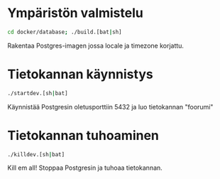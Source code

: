 
# Ympäristön valmistelu

```bash
cd docker/database; ./build.[bat|sh]
```

Rakentaa Postgres-imagen jossa locale ja timezone korjattu.

# Tietokannan käynnistys

```bash
./startdev.[sh|bat]
```

Käynnistää Postgresin oletusporttiin 5432 ja luo tietokannan "foorumi"

# Tietokannan tuhoaminen

```bash
./killdev.[sh|bat]
```

Kill em all! Stoppaa Postgresin ja tuhoaa tietokannan.

